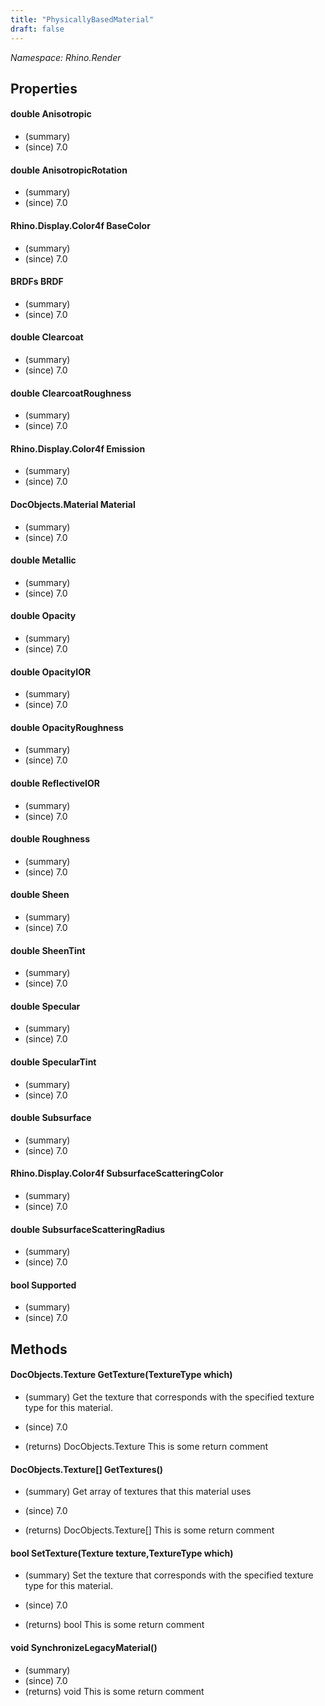 ```yaml
---
title: "PhysicallyBasedMaterial"
draft: false
---
```


*Namespace: Rhino.Render*
## Properties
#### double Anisotropic
- (summary) 
- (since) 7.0
#### double AnisotropicRotation
- (summary) 
- (since) 7.0
#### Rhino.Display.Color4f BaseColor
- (summary) 
- (since) 7.0
#### BRDFs BRDF
- (summary) 
- (since) 7.0
#### double Clearcoat
- (summary) 
- (since) 7.0
#### double ClearcoatRoughness
- (summary) 
- (since) 7.0
#### Rhino.Display.Color4f Emission
- (summary) 
- (since) 7.0
#### DocObjects.Material Material
- (summary) 
- (since) 7.0
#### double Metallic
- (summary) 
- (since) 7.0
#### double Opacity
- (summary) 
- (since) 7.0
#### double OpacityIOR
- (summary) 
- (since) 7.0
#### double OpacityRoughness
- (summary) 
- (since) 7.0
#### double ReflectiveIOR
- (summary) 
- (since) 7.0
#### double Roughness
- (summary) 
- (since) 7.0
#### double Sheen
- (summary) 
- (since) 7.0
#### double SheenTint
- (summary) 
- (since) 7.0
#### double Specular
- (summary) 
- (since) 7.0
#### double SpecularTint
- (summary) 
- (since) 7.0
#### double Subsurface
- (summary) 
- (since) 7.0
#### Rhino.Display.Color4f SubsurfaceScatteringColor
- (summary) 
- (since) 7.0
#### double SubsurfaceScatteringRadius
- (summary) 
- (since) 7.0
#### bool Supported
- (summary) 
- (since) 7.0
## Methods
#### DocObjects.Texture GetTexture(TextureType which)
- (summary) 
     Get the texture that corresponds with the specified texture type for this material.
     
- (since) 7.0
- (returns) DocObjects.Texture This is some return comment
#### DocObjects.Texture[] GetTextures()
- (summary) 
     Get array of textures that this material uses
     
- (since) 7.0
- (returns) DocObjects.Texture[] This is some return comment
#### bool SetTexture(Texture texture,TextureType which)
- (summary) 
     Set the texture that corresponds with the specified texture type for this material.
     
- (since) 7.0
- (returns) bool This is some return comment
#### void SynchronizeLegacyMaterial()
- (summary) 
- (since) 7.0
- (returns) void This is some return comment

